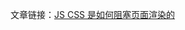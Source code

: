 文章链接：[JS CSS 是如何阻塞页面渲染的](https://waynegong.cn/2020/10/js-css%e6%98%af%e5%a6%82%e4%bd%95%e9%98%bb%e5%a1%9e%e9%a1%b5%e9%9d%a2%e6%b8%b2%e6%9f%93%e7%9a%84/)
